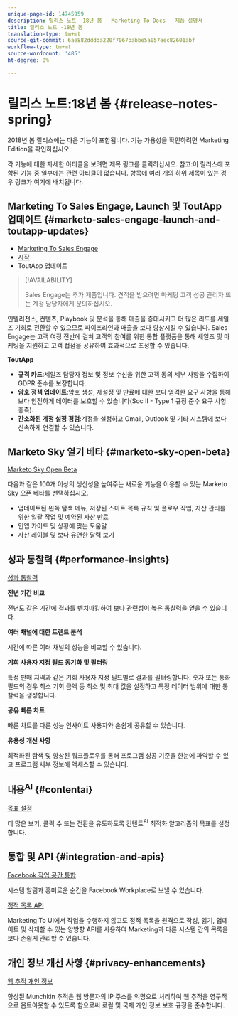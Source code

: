 ```yaml
---
unique-page-id: 14745959
description: 릴리스 노트 -18년 봄 - Marketing To Docs - 제품 설명서
title: 릴리스 노트 -18년 봄
translation-type: tm+mt
source-git-commit: 6ae882dddda220f7067babbe5a057eec82601abf
workflow-type: tm+mt
source-wordcount: '485'
ht-degree: 0%

---
```



# 릴리스 노트:18년 봄 {#release-notes-spring}

2018년 봄 릴리스에는 다음 기능이 포함됩니다. 기능 가용성을 확인하려면 Marketing Edition을 확인하십시오.

각 기능에 대한 자세한 아티클을 보려면 제목 링크를 클릭하십시오. 참고:이 릴리스에 포함된 기능 중 일부에는 관련 아티클이 없습니다. 항목에 여러 개의 하위 제목이 있는 경우 링크가 여기에 배치됩니다.

## Marketing To Sales Engage, Launch 및 ToutApp 업데이트 {#marketo-sales-engage-launch-and-toutapp-updates}

* [Marketing To Sales Engage](/help/marketo/product-docs/marketo-sales-connect/getting-started/sales-connect-overview.md)
* [시작](/help/marketo/product-docs/marketo-sales-connect/getting-started/sales-connect-overview.md)
* ToutApp 업데이트

>[!AVAILABILITY]
>
>Sales Engage는 추가 제품입니다. 견적을 받으려면 마케팅 고객 성공 관리자 또는 계정 담당자에게 문의하십시오.

인텔리전스, 컨텐츠, Playbook 및 분석을 통해 매출을 증대시키고 더 많은 리드를 세일즈 기회로 전환할 수 있으므로 파이프라인과 매출을 보다 향상시킬 수 있습니다. Sales Engage는 고객 여정 전반에 걸쳐 고객의 참여를 위한 통합 플랫폼을 통해 세일즈 및 마케팅을 지원하고 고객 접점을 공유하여 효과적으로 조정할 수 있습니다.

**ToutApp**

* **규격 카드**:세일즈 담당자 정보 및 정보 수신을 위한 고객 동의 세부 사항을 수집하여 GDPR 준수를 보장합니다.
* **암호 정책 업데이트**:암호 생성, 재설정 및 만료에 대한 보다 엄격한 요구 사항을 통해 보다 안전하게 데이터를 보호할 수 있습니다(Soc II - Type 1 규정 준수 요구 사항 충족).
* **간소화된 계정 설정 경험**:계정을 설정하고 Gmail, Outlook 및 기타 시스템에 보다 신속하게 연결할 수 있습니다.

## Marketo Sky 열기 베타 {#marketo-sky-open-beta}

[Marketo Sky Open Beta](https://help.marketo.com/hc/en-us)

다음과 같은 100개 이상의 생산성을 높여주는 새로운 기능을 이용할 수 있는 Marketo Sky 오픈 베타를 선택하십시오.

* 업데이트된 왼쪽 탐색 메뉴, 저장된 스마트 목록 규칙 및 플로우 작업, 자산 관리를 위한 일괄 작업 및 예약된 자산 만료
* 인앱 가이드 및 상황에 맞는 도움말
* 자산 레이블 및 보다 유연한 달력 보기

## 성과 통찰력 {#performance-insights}

[성과 통찰력](/help/marketo/product-docs/reporting/performance-insights/performance-insights-overview.md)

**전년 기간 비교**

전년도 같은 기간에 결과를 벤치마킹하여 보다 관련성이 높은 통찰력을 얻을 수 있습니다.

**여러 채널에 대한 트렌드 분석**

시간에 따른 여러 채널의 성능을 비교할 수 있습니다.

**기회 사용자 지정 필드 동기화 및 필터링**

특정 판매 지역과 같은 기회 사용자 지정 필드별로 결과를 필터링합니다. 숫자 또는 통화 필드의 경우 최소 기회 금액 등 최소 및 최대 값을 설정하고 특정 데이터 범위에 대한 통찰력을 생성합니다.

**공유 빠른 차트**

빠른 차트를 다른 성능 인사이트 사용자와 손쉽게 공유할 수 있습니다.

**유용성 개선 사항**

최적화된 탐색 및 향상된 워크플로우를 통해 프로그램 성공 기준을 한눈에 파악할 수 있고 프로그램 세부 정보에 액세스할 수 있습니다.

## 내용<sup>AI</sup> {#contentai}

[목표 설정](/help/marketo/product-docs/predictive-content/getting-started/algorithm-goal-settings.md)

더 많은 보기, 클릭 수 또는 전환을 유도하도록 컨텐트<sup>AI</sup> 최적화 알고리즘의 목표를 설정합니다.

## 통합 및 API {#integration-and-apis}

[Facebook 작업 공간 통합](/help/marketo/product-docs/administration/additional-integrations/add-workplace-by-facebook-as-a-launchpoint-service.md)

시스템 알림과 흥미로운 순간을 Facebook Workplace로 보낼 수 있습니다.

[정적 목록 API](https://developers.marketo.com/rest-api/assets/static-lists/)

Marketing To UI에서 작업을 수행하지 않고도 정적 목록을 원격으로 작성, 읽기, 업데이트 및 삭제할 수 있는 양방향 API를 사용하여 Marketing과 다른 시스템 간의 목록을 보다 손쉽게 관리할 수 있습니다.

## 개인 정보 개선 사항 {#privacy-enhancements}

[웹 추적 개인 정보](https://developers.marketo.com/javascript-api/lead-tracking/)

향상된 Munchkin 추적은 웹 방문자의 IP 주소를 익명으로 처리하여 웹 추적을 영구적으로 옵트아웃할 수 있도록 함으로써 로컬 및 국제 개인 정보 보호 규정을 준수합니다.
